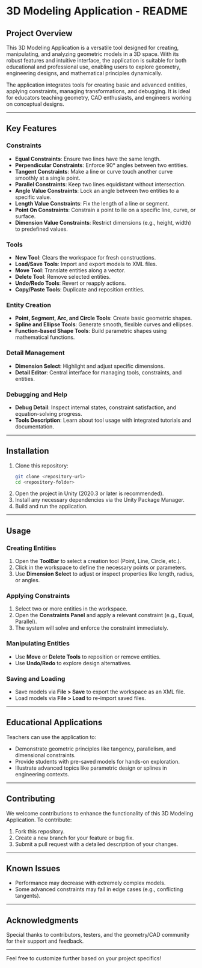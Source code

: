 # **3D Modeling Application - README**

## **Project Overview**  
This 3D Modeling Application is a versatile tool designed for creating, manipulating, and analyzing geometric models in a 3D space. With its robust features and intuitive interface, the application is suitable for both educational and professional use, enabling users to explore geometry, engineering designs, and mathematical principles dynamically.  

The application integrates tools for creating basic and advanced entities, applying constraints, managing transformations, and debugging. It is ideal for educators teaching geometry, CAD enthusiasts, and engineers working on conceptual designs.

---

## **Key Features**  
### **Constraints**  
- **Equal Constraints**: Ensure two lines have the same length.  
- **Perpendicular Constraints**: Enforce 90° angles between two entities.  
- **Tangent Constraints**: Make a line or curve touch another curve smoothly at a single point.  
- **Parallel Constraints**: Keep two lines equidistant without intersection.  
- **Angle Value Constraints**: Lock an angle between two entities to a specific value.  
- **Length Value Constraints**: Fix the length of a line or segment.  
- **Point On Constraints**: Constrain a point to lie on a specific line, curve, or surface.  
- **Dimension Value Constraints**: Restrict dimensions (e.g., height, width) to predefined values.  

### **Tools**  
- **New Tool**: Clears the workspace for fresh constructions.  
- **Load/Save Tools**: Import and export models to XML files.  
- **Move Tool**: Translate entities along a vector.  
- **Delete Tool**: Remove selected entities.  
- **Undo/Redo Tools**: Revert or reapply actions.  
- **Copy/Paste Tools**: Duplicate and reposition entities.  

### **Entity Creation**  
- **Point, Segment, Arc, and Circle Tools**: Create basic geometric shapes.  
- **Spline and Ellipse Tools**: Generate smooth, flexible curves and ellipses.  
- **Function-based Shape Tools**: Build parametric shapes using mathematical functions.  

### **Detail Management**  
- **Dimension Select**: Highlight and adjust specific dimensions.  
- **Detail Editor**: Central interface for managing tools, constraints, and entities.  

### **Debugging and Help**  
- **Debug Detail**: Inspect internal states, constraint satisfaction, and equation-solving progress.  
- **Tools Description**: Learn about tool usage with integrated tutorials and documentation.  

---

## **Installation**  
1. Clone this repository:  
   ```bash
   git clone <repository-url>
   cd <repository-folder>
   ```  
2. Open the project in Unity (2020.3 or later is recommended).  
3. Install any necessary dependencies via the Unity Package Manager.  
4. Build and run the application.

---

## **Usage**  
### **Creating Entities**  
1. Open the **ToolBar** to select a creation tool (Point, Line, Circle, etc.).  
2. Click in the workspace to define the necessary points or parameters.  
3. Use **Dimension Select** to adjust or inspect properties like length, radius, or angles.  

### **Applying Constraints**  
1. Select two or more entities in the workspace.  
2. Open the **Constraints Panel** and apply a relevant constraint (e.g., Equal, Parallel).  
3. The system will solve and enforce the constraint immediately.  

### **Manipulating Entities**  
- Use **Move** or **Delete Tools** to reposition or remove entities.  
- Use **Undo/Redo** to explore design alternatives.  

### **Saving and Loading**  
- Save models via **File > Save** to export the workspace as an XML file.  
- Load models via **File > Load** to re-import saved files.

---

## **Educational Applications**  
Teachers can use the application to:  
- Demonstrate geometric principles like tangency, parallelism, and dimensional constraints.  
- Provide students with pre-saved models for hands-on exploration.  
- Illustrate advanced topics like parametric design or splines in engineering contexts.  

---

## **Contributing**  
We welcome contributions to enhance the functionality of this 3D Modeling Application. To contribute:  
1. Fork this repository.  
2. Create a new branch for your feature or bug fix.  
3. Submit a pull request with a detailed description of your changes.

---

## **Known Issues**  
- Performance may decrease with extremely complex models.  
- Some advanced constraints may fail in edge cases (e.g., conflicting tangents).  

--- 

## **Acknowledgments**  
Special thanks to contributors, testers, and the geometry/CAD community for their support and feedback.  

---

Feel free to customize further based on your project specifics!
